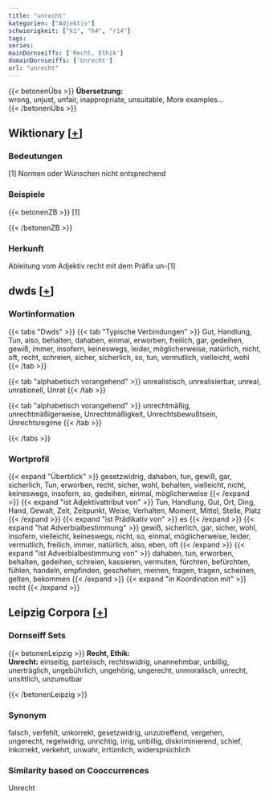 ```yaml
---
title: "unrecht"
kategorien: ["Adjektiv"]
schwierigkeit: ["k1", "h4", "r14"]
tags:
series:
mainDornseiffs: ['Recht, Ethik']
domainDornseiffs: ['Unrecht']
url: "unrecht"
---
```


{{< betonenÜbs >}}
**Übersetzung:**  
wrong, unjust, unfair, inappropriate, unsuitable, More examples...  
{{< /betonenÜbs >}}

## Wiktionary [[+](https://de.wiktionary.org/wiki/unrecht)]

### Bedeutungen
[1] Normen oder Wünschen nicht entsprechend  

### Beispiele
{{< betonenZB >}}
[1]  

{{< /betonenZB >}}
### Herkunft
Ableitung vom Adjektiv recht mit dem Präfix un-[1]  



## dwds [[+](https://www.dwds.de/wb/unrecht)]

### Wortinformation
{{< tabs "Dwds" >}}
{{< tab "Typische Verbindungen" >}}
Gut, Handlung, Tun, also, behalten, dahaben, einmal, erworben, freilich, gar, gedeihen, gewiß, immer, insofern, keineswegs, leider, möglicherweise, natürlich, nicht, oft, recht, schreien, sicher, sicherlich, so, tun, vermutlich, vielleicht, wohl
{{< /tab >}}

{{< tab "alphabetisch vorangehend" >}}
unrealistisch, unrealisierbar, unreal, unrationell, Unrat
{{< /tab >}}

{{< tab "alphabetisch vorangehend" >}}
unrechtmäßig, unrechtmäßigerweise, Unrechtmäßigkeit, Unrechtsbewußtsein, Unrechtsregime
{{< /tab >}}

{{< /tabs >}}

### Wortprofil
{{< expand "Überblick" >}} gesetzwidrig, dahaben, tun, gewiß, gar, sicherlich, Tun, erworben, recht, sicher, wohl, behalten, vielleicht, nicht, keineswegs, insofern, so, gedeihen, einmal, möglicherweise {{< /expand >}}
{{< expand "ist Adjektivattribut von" >}} Tun, Handlung, Gut, Ort, Ding, Hand, Gewalt, Zeit, Zeitpunkt, Weise, Verhalten, Moment, Mittel, Stelle, Platz {{< /expand >}}
{{< expand "ist Prädikativ von" >}} es {{< /expand >}}
{{< expand "hat Adverbialbestimmung" >}} gewiß, sicherlich, gar, sicher, wohl, insofern, vielleicht, keineswegs, nicht, so, einmal, möglicherweise, leider, vermutlich, freilich, immer, natürlich, also, eben, oft {{< /expand >}}
{{< expand "ist Adverbialbestimmung von" >}} dahaben, tun, erworben, behalten, gedeihen, schreien, kassieren, vermuten, fürchten, befürchten, fühlen, handeln, empfinden, geschehen, meinen, fragen, tragen, scheinen, gelten, bekommen {{< /expand >}}
{{< expand "in Koordination mit" >}} recht {{< /expand >}}

## Leipzig Corpora [[+](https://corpora.uni-leipzig.de/en/res?word=unrecht&corpusId=deu_newscrawl-public_2018)]

### Dornseiff Sets
{{< betonenLeipzig >}}
**Recht, Ethik:**  
**Unrecht:** einseitig, parteiisch, rechtswidrig, unannehmbar, unbillig, unerträglich, ungebührlich, ungehörig, ungerecht, unmoralisch, unrecht, unsittlich, unzumutbar  

{{< /betonenLeipzig >}}

### Synonym
falsch, verfehlt, unkorrekt, gesetzwidrig, unzutreffend, vergehen, ungerecht, regelwidrig, unrichtig, irrig, unbillig, diskriminierend, schief, inkorrekt, verkehrt, unwahr, irrtümlich, widersprüchlich


### Similarity based on Cooccurrences
Unrecht


